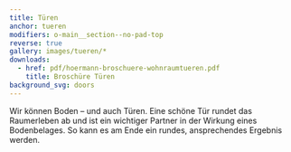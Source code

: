 ```yaml
---
title: Türen
anchor: tueren
modifiers: o-main__section--no-pad-top
reverse: true
gallery: images/tueren/*
downloads:
  - href: pdf/hoermann-broschuere-wohnraumtueren.pdf
    title: Broschüre Türen
background_svg: doors
---
```

<span class="c-headline c-headline--text-sizing c-headline--inline">Wir können Boden – und auch Türen.</span> Eine schöne Tür rundet das Raumerleben ab und ist ein wichtiger Partner in der Wirkung eines Bodenbelages. So kann es am Ende ein rundes, ansprechendes Ergebnis werden.
